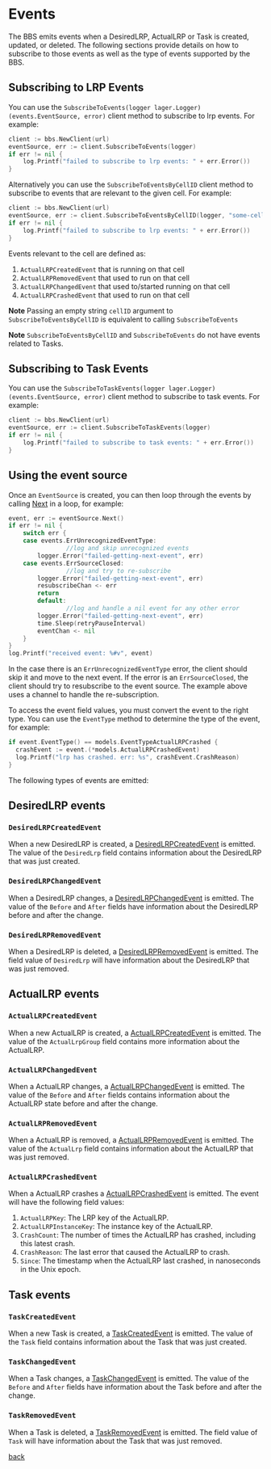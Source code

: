 # Events

The BBS emits events when a DesiredLRP, ActualLRP or Task is created,
updated, or deleted. The following sections provide details on how to subscribe
to those events as well as the type of events supported by the BBS.

## Subscribing to LRP Events

You can use the `SubscribeToEvents(logger lager.Logger) (events.EventSource,
error)` client method to subscribe to lrp events. For example:

``` go
client := bbs.NewClient(url)
eventSource, err := client.SubscribeToEvents(logger)
if err != nil {
    log.Printf("failed to subscribe to lrp events: " + err.Error())
}
```

Alternatively you can use the `SubscribeToEventsByCellID` client method to subscribe to events that are relevant to the given cell. For example:

``` go
client := bbs.NewClient(url)
eventSource, err := client.SubscribeToEventsByCellID(logger, "some-cell-id")
if err != nil {
    log.Printf("failed to subscribe to lrp events: " + err.Error())
}
```

Events relevant to the cell are defined as:

1. `ActualLRPCreatedEvent` that is running on that cell
2. `ActualLRPRemovedEvent` that used to run on that cell
3. `ActualLRPChangedEvent` that used to/started running on that cell
4. `ActualLRPCrashedEvent` that used to run on that cell

**Note** Passing an empty string `cellID` argument to `SubscribeToEventsByCellID` is equivalent to calling `SubscribeToEvents`

**Note** `SubscribeToEventsByCellID` and `SubscribeToEvents` do not have events related to Tasks.

## Subscribing to Task Events

You can use the `SubscribeToTaskEvents(logger lager.Logger) (events.EventSource,
error)` client method to subscribe to task events. For example:

``` go
client := bbs.NewClient(url)
eventSource, err := client.SubscribeToTaskEvents(logger)
if err != nil {
    log.Printf("failed to subscribe to task events: " + err.Error())
}
```

## Using the event source

Once an `EventSource` is created, you can then loop through the events by calling
[Next](https://godoc.org/code.cloudfoundry.org/bbs/events#EventSource) in a
loop, for example:

``` go
event, err := eventSource.Next()
if err != nil {
	switch err {
	case events.ErrUnrecognizedEventType:
                //log and skip unrecognized events
		logger.Error("failed-getting-next-event", err)
	case events.ErrSourceClosed:
                //log and try to re-subscribe
		logger.Error("failed-getting-next-event", err)
		resubscribeChan <- err
		return
        default:
                //log and handle a nil event for any other error
		logger.Error("failed-getting-next-event", err)
		time.Sleep(retryPauseInterval)
		eventChan <- nil
	}
}
log.Printf("received event: %#v", event)
```
In the case there is an `ErrUnrecognizedEventType` error,  the client should skip
it and move to the next event. If the error is an `ErrSourceClosed`,  the client
should try to resubscribe to the event source. The example above uses a channel
to handle the re-subscription.

To access the event field values, you must convert the event to the right
type. You can use the `EventType` method to determine the type of the event,
for example:

``` go
if event.EventType() == models.EventTypeActualLRPCrashed {
  crashEvent := event.(*models.ActualLRPCrashedEvent)
  log.Printf("lrp has crashed. err: %s", crashEvent.CrashReason)
}
```

The following types of events are emitted:

## DesiredLRP events

### `DesiredLRPCreatedEvent`

When a new DesiredLRP is created, a
[DesiredLRPCreatedEvent](https://godoc.org/code.cloudfoundry.org/bbs/models#DesiredLRPCreatedEvent)
is emitted. The value of the `DesiredLrp` field contains information about the
DesiredLRP that was just created.

### `DesiredLRPChangedEvent`

When a DesiredLRP changes, a
[DesiredLRPChangedEvent](https://godoc.org/code.cloudfoundry.org/bbs/models#DesiredLRPChangedEvent)
is emitted. The value of the `Before` and `After` fields have information about the
DesiredLRP before and after the change.

### `DesiredLRPRemovedEvent`

When a DesiredLRP is deleted, a
[DesiredLRPRemovedEvent](https://godoc.org/code.cloudfoundry.org/bbs/models#DesiredLRPRemovedEvent)
is emitted. The field value of `DesiredLrp` will have information about the
DesiredLRP that was just removed.

## ActualLRP events

### `ActualLRPCreatedEvent`

When a new ActualLRP is created, a
[ActualLRPCreatedEvent](https://godoc.org/code.cloudfoundry.org/bbs/models#ActualLRPCreatedEvent)
is emitted. The value of the `ActualLrpGroup` field contains more information
about the ActualLRP.


### `ActualLRPChangedEvent`

When a ActualLRP changes, a
[ActualLRPChangedEvent](https://godoc.org/code.cloudfoundry.org/bbs/models#ActualLRPChangedEvent)
is emitted. The value of the `Before` and `After` fields contains information about the
ActualLRP state before and after the change.

### `ActualLRPRemovedEvent`

When a ActualLRP is removed, a
[ActualLRPRemovedEvent](https://godoc.org/code.cloudfoundry.org/bbs/models#ActualLRPRemovedEvent)
is emitted. The value of the `ActualLrp` field contains information about the
ActualLRP that was just removed.

### `ActualLRPCrashedEvent`

When a ActualLRP crashes a
[ActualLRPCrashedEvent](https://godoc.org/code.cloudfoundry.org/bbs/models#ActualLRPCrashedEvent)
is emitted. The event will have the following field values:

1. `ActualLRPKey`: The LRP key of the ActualLRP.
1. `ActualLRPInstanceKey`: The instance key of the ActualLRP.
1. `CrashCount`: The number of times the ActualLRP has crashed, including this latest crash.
1. `CrashReason`: The last error that caused the ActualLRP to crash.
1. `Since`: The timestamp when the ActualLRP last crashed, in nanoseconds in the Unix epoch.

## Task events

### `TaskCreatedEvent`

When a new Task is created, a
[TaskCreatedEvent](https://godoc.org/code.cloudfoundry.org/bbs/models#TaskCreatedEvent)
is emitted. The value of the `Task` field contains information about the
Task that was just created.

### `TaskChangedEvent`

When a Task changes, a
[TaskChangedEvent](https://godoc.org/code.cloudfoundry.org/bbs/models#TaskChangedEvent)
is emitted. The value of the `Before` and `After` fields have information about the
Task before and after the change.

### `TaskRemovedEvent`

When a Task is deleted, a
[TaskRemovedEvent](https://godoc.org/code.cloudfoundry.org/bbs/models#TaskRemovedEvent)
is emitted. The field value of `Task` will have information about the
Task that was just removed.

[back](README.md)
